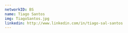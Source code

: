 ```yaml
---
networkID: BS
name: Tiago Santos
img: TiagoSantos.jpg
linkedin: http://www.linkedin.com/in/tiago-sal-santos
---
```

